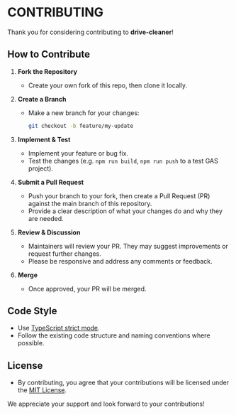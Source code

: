 # CONTRIBUTING

Thank you for considering contributing to **drive-cleaner**!

## How to Contribute

1. **Fork the Repository**
    - Create your own fork of this repo, then clone it locally.

2. **Create a Branch**
    - Make a new branch for your changes:
      ```bash
      git checkout -b feature/my-update
      ```
3. **Implement & Test**
    - Implement your feature or bug fix.
    - Test the changes (e.g. `npm run build`, `npm run push` to a test GAS project).

4. **Submit a Pull Request**
    - Push your branch to your fork, then create a Pull Request (PR) against the main branch of this repository.
    - Provide a clear description of what your changes do and why they are needed.

5. **Review & Discussion**
    - Maintainers will review your PR. They may suggest improvements or request further changes.
    - Please be responsive and address any comments or feedback.

6. **Merge**
    - Once approved, your PR will be merged.

## Code Style

- Use [TypeScript strict mode](https://www.typescriptlang.org/tsconfig#strict).
- Follow the existing code structure and naming conventions where possible.

## License

- By contributing, you agree that your contributions will be licensed under the [MIT License](./LICENSE.md).

We appreciate your support and look forward to your contributions!
